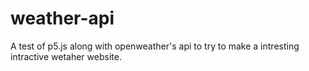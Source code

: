 # weather-api

A test of p5.js along with openweather's api to try to make a intresting intractive wetaher website.
